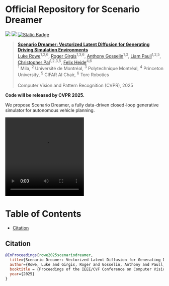 # Official Repository for Scenario Dreamer

<p align="left">
<a href="https://arxiv.org/abs/2503.22496" alt="arXiv">
    <img src="https://img.shields.io/badge/arXiv-2503.22496-b31b1b.svg?style=flat" /></a>
<a href="https://princeton-computational-imaging.github.io/scenario-dreamer/" alt="webpage">
    <img src="https://img.shields.io/badge/Project Page-Scenario Dreamer-blue" /></a>
<a href="https://paperswithcode.com/paper/scenario-dreamer-vectorized-latent-diffusion">
    <img alt="Static Badge" src="https://img.shields.io/badge/paper_with_code-link-turquoise?logo=paperswithcode" /></a>

> [**Scenario Dreamer: Vectorized Latent Diffusion for Generating Driving Simulation Environments**](https://arxiv.org/abs/2503.22496)  <br>
> [Luke Rowe](https://rluke22.github.io)<sup>1,2,6</sup>, [Roger Girgis](https://mila.quebec/en/person/roger-girgis/)<sup>1,3,6</sup>, [Anthony Gosselin](https://www.linkedin.com/in/anthony-gosselin-098b7a1a1/)<sup>1,3</sup>, [Liam Paull](https://liampaull.ca/)<sup>1,2,5</sup>, [Christopher Pal](https://sites.google.com/view/christopher-pal)<sup>1,2,3,5</sup>, [Felix Heide](https://www.cs.princeton.edu/~fheide/)<sup>4,6</sup>  <br>
> <sup>1</sup> Mila, <sup>2</sup> Université de Montréal, <sup>3</sup> Polytechnique Montréal, <sup>4</sup> Princeton University, <sup>5</sup> CIFAR AI Chair, <sup>6</sup> Torc Robotics <br>
> <br>
> Computer Vision and Pattern Recognition (CVPR), 2025 <br>
>

**Code will be released by CVPR 2025.**

We propose Scenario Dreamer, a fully data-driven closed-loop generative simulator for autonomous vehicle planning.

<video src="https://github.com/user-attachments/assets/83bcea5f-a459-45b7-8d36-eb9dd76e100a" width="250" height="250"></video>

Table of Contents
=================
  * [Citation](#citation)

## Citation

```bibtex
@InProceedings{rowe2025scenariodreamer,
  title={Scenario Dreamer: Vectorized Latent Diffusion for Generating Driving Simulation Environments},
  author={Rowe, Luke and Girgis, Roger and Gosselin, Anthony and Paull, Liam and Pal, Christopher and Heide, Felix},
  booktitle = {Proceedings of the IEEE/CVF Conference on Computer Vision and Pattern Recognition (CVPR)},
  year={2025}
}
```
